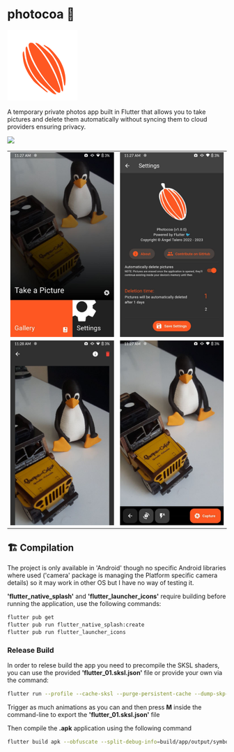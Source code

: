 # photocoa 🍫
![](/docs/icons/cocoa_sm.png)

A temporary private photos app built in Flutter that allows you to take pictures and delete them automatically without syncing them to cloud providers ensuring privacy.

<a href="#"><img width="200px" src="https://images-na.ssl-images-amazon.com/images/G/01/mobile-apps/devportal2/res/images/amazon-appstore-badge-english-black.png"/></a>

|||
|-|-|
|![](/docs/screenshots/16_9/menu.jpg)|![](/docs/screenshots/16_9/settings.jpg)|
|![](/docs/screenshots/16_9/picture.jpg)|![](docs/screenshots/16_9/camera.jpg)|

## 🏗️ Compilation
The project is only available in 'Android' though no specific Android libraries where used ('camera' package is managing the Platform specific camera details) so it may work in other OS but I have no way of testing it.

__'flutter_native_splash'__ and __'flutter_launcher_icons'__ require building before running the application, use the following commands:

```sh
flutter pub get
flutter pub run flutter_native_splash:create
flutter pub run flutter_launcher_icons
```

### Release Build
In order to relese build the app you need to precompile the SKSL shaders, you can use the provided __'flutter_01.sksl.json'__ file or provide your own via the command:
```sh
flutter run --profile --cache-sksl --purge-persistent-cache --dump-skp-on-shader-compilation
```
Trigger as much animations as you can and then press __M__ inside the command-line to export the __'flutter_01.sksl.json'__ file

Then compile the __.apk__ application using the following command
```sh
flutter build apk --obfuscate --split-debug-info=build/app/output/symbols --no-track-widget-creation --release --bundle-sksl-path flutter_01.sksl.json --no-tree-shake-icons -v
```
